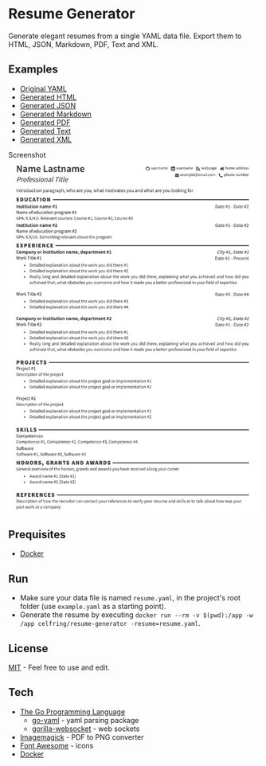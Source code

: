# Resume Generator

Generate elegant resumes from a single YAML data file.
Export them to HTML, JSON, Markdown, PDF, Text and XML.

Examples
----
* [Original YAML](example.yaml)
* [Generated HTML](output/example.html)
* [Generated JSON](output/example.json)
* [Generated Markdown](output/example.md)
* [Generated PDF](output/example.pdf)
* [Generated Text](output/example.txt)
* [Generated XML](output/example.xml)

Screenshot
![](output/example.png)

Prequisites
----
* [Docker](https://docs.docker.com/install/)

Run
----
* Make sure your data file is named `resume.yaml`, in the project's root folder (use `example.yaml` as a starting point).
* Generate the resume by executing `docker run --rm -v $(pwd):/app -w /app celfring/resume-generator -resume=resume.yaml`.

License
----
[MIT](LICENSE) - Feel free to use and edit.

Tech
----
* [The Go Programming Language](https://golang.org/)
  * [go-yaml](https://github.com/go-yaml/yaml) - yaml parsing package
  * [gorilla-websocket](https://github.com/gorilla/websocket) - web sockets
* [Imagemagick](https://www.imagemagick.org/) - PDF to PNG converter
* [Font Awesome](https://fortawesome.github.io/Font-Awesome) - icons
* [Docker](https://docs.docker.com/install/)
